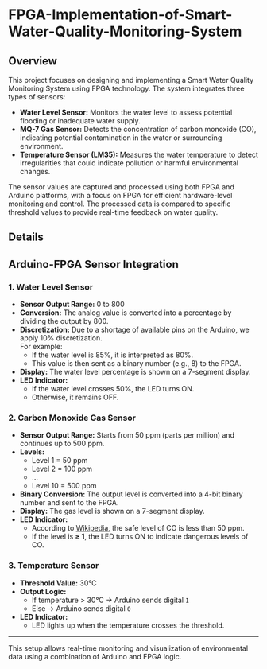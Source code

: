 # FPGA-Implementation-of-Smart-Water-Quality-Monitoring-System

## Overview

This project focuses on designing and implementing a Smart Water Quality Monitoring System using FPGA technology. The system integrates three types of sensors:

- **Water Level Sensor:**  Monitors the water level to assess potential flooding or inadequate water supply.
- **MQ-7 Gas Sensor:** Detects the concentration of carbon monoxide (CO), indicating potential contamination in the water or surrounding environment.
- **Temperature Sensor (LM35):** Measures the water temperature to detect irregularities that could indicate pollution or harmful environmental changes.
  
The sensor values are captured and processed using both FPGA and Arduino platforms, with a focus on FPGA for efficient hardware-level monitoring and control. The processed data is compared to specific threshold values to provide real-time feedback on water quality.

## Details

## Arduino-FPGA Sensor Integration

### 1. Water Level Sensor

- **Sensor Output Range:** 0 to 800
- **Conversion:** The analog value is converted into a percentage by dividing the output by 800.
- **Discretization:** Due to a shortage of available pins on the Arduino, we apply 10% discretization.  
  For example:
  - If the water level is 85%, it is interpreted as 80%.
  - This value is then sent as a binary number (e.g., 8) to the FPGA.
- **Display:** The water level percentage is shown on a 7-segment display.
- **LED Indicator:** 
  - If the water level crosses 50%, the LED turns ON.
  - Otherwise, it remains OFF.

### 2. Carbon Monoxide Gas Sensor

- **Sensor Output Range:** Starts from 50 ppm (parts per million) and continues up to 500 ppm.
- **Levels:** 
  - Level 1 = 50 ppm
  - Level 2 = 100 ppm  
  - ...
  - Level 10 = 500 ppm
- **Binary Conversion:** The output level is converted into a 4-bit binary number and sent to the FPGA.
- **Display:** The gas level is shown on a 7-segment display.
- **LED Indicator:** 
  - According to [Wikipedia](https://en.wikipedia.org/wiki/Carbon_monoxide), the safe level of CO is less than 50 ppm.
  - If the level is **≥ 1**, the LED turns ON to indicate dangerous levels of CO.

### 3. Temperature Sensor

- **Threshold Value:** 30°C
- **Output Logic:**
  - If temperature > 30°C → Arduino sends digital `1`
  - Else → Arduino sends digital `0`
- **LED Indicator:** 
  - LED lights up when the temperature crosses the threshold.

---

This setup allows real-time monitoring and visualization of environmental data using a combination of Arduino and FPGA logic.




